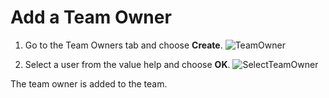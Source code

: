 # Add a Team Owner
1.	Go to the Team Owners tab and choose **Create**.
![TeamOwner](https://github.com/sitbtprm/BTPRM-HandsOn/assets/122516873/20e69108-90da-4a7c-ae07-8162f029ff4d)

2.	Select a user from the value help and choose **OK**.
	![SelectTeamOwner](https://github.com/sitbtprm/BTPRM-HandsOn/assets/122516873/89cef6d8-eaa7-4123-bb76-26cc6a547f6f)

The team owner is added to the team.
